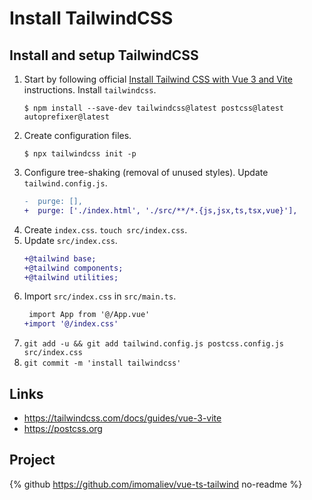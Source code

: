 # Install TailwindCSS

## Install and setup TailwindCSS

1. Start by following official [Install Tailwind CSS with Vue 3 and Vite](https://tailwindcss.com/docs/guides/vue-3-vite) instructions. Install `tailwindcss`.
    ```console
    $ npm install --save-dev tailwindcss@latest postcss@latest autoprefixer@latest
    ```
1. Create configuration files.
    ```console
    $ npx tailwindcss init -p
    ```
1. Configure tree-shaking (removal of unused styles). Update `tailwind.config.js`.
    ```diff
    -  purge: [],
    +  purge: ['./index.html', './src/**/*.{js,jsx,ts,tsx,vue}'],
    ```
1. Create `index.css`. `touch src/index.css`.
1. Update `src/index.css`.
    ```diff
    +@tailwind base;
    +@tailwind components;
    +@tailwind utilities;
    ```
1. Import `src/index.css` in `src/main.ts`.
    ```diff
     import App from '@/App.vue'
    +import '@/index.css'
    ```
1. `git add -u && git add tailwind.config.js postcss.config.js src/index.css`
1. `git commit -m 'install tailwindcss'`

## Links

-   https://tailwindcss.com/docs/guides/vue-3-vite
-   https://postcss.org

## Project

{% github https://github.com/imomaliev/vue-ts-tailwind no-readme %}
